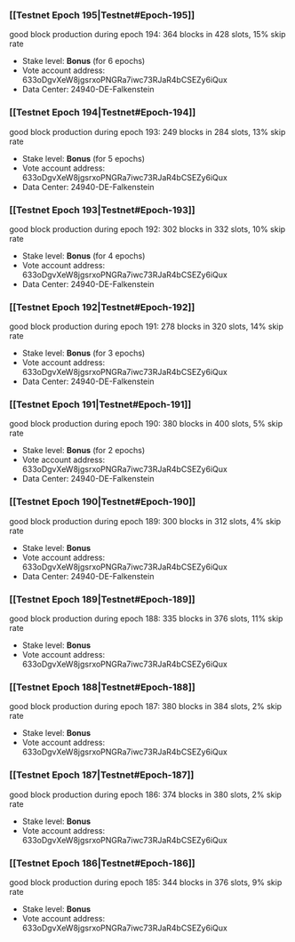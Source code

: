 ### [[Testnet Epoch 195|Testnet#Epoch-195]]
good block production during epoch 194: 364 blocks in 428 slots, 15% skip rate
* Stake level: **Bonus** (for 6 epochs)
* Vote account address: 633oDgvXeW8jgsrxoPNGRa7iwc73RJaR4bCSEZy6iQux
* Data Center: 24940-DE-Falkenstein
### [[Testnet Epoch 194|Testnet#Epoch-194]]
good block production during epoch 193: 249 blocks in 284 slots, 13% skip rate
* Stake level: **Bonus** (for 5 epochs)
* Vote account address: 633oDgvXeW8jgsrxoPNGRa7iwc73RJaR4bCSEZy6iQux
* Data Center: 24940-DE-Falkenstein
### [[Testnet Epoch 193|Testnet#Epoch-193]]
good block production during epoch 192: 302 blocks in 332 slots, 10% skip rate
* Stake level: **Bonus** (for 4 epochs)
* Vote account address: 633oDgvXeW8jgsrxoPNGRa7iwc73RJaR4bCSEZy6iQux
* Data Center: 24940-DE-Falkenstein
### [[Testnet Epoch 192|Testnet#Epoch-192]]
good block production during epoch 191: 278 blocks in 320 slots, 14% skip rate
* Stake level: **Bonus** (for 3 epochs)
* Vote account address: 633oDgvXeW8jgsrxoPNGRa7iwc73RJaR4bCSEZy6iQux
* Data Center: 24940-DE-Falkenstein
### [[Testnet Epoch 191|Testnet#Epoch-191]]
good block production during epoch 190: 380 blocks in 400 slots, 5% skip rate
* Stake level: **Bonus** (for 2 epochs)
* Vote account address: 633oDgvXeW8jgsrxoPNGRa7iwc73RJaR4bCSEZy6iQux
* Data Center: 24940-DE-Falkenstein
### [[Testnet Epoch 190|Testnet#Epoch-190]]
good block production during epoch 189: 300 blocks in 312 slots, 4% skip rate
* Stake level: **Bonus**
* Vote account address: 633oDgvXeW8jgsrxoPNGRa7iwc73RJaR4bCSEZy6iQux
* Data Center: 24940-DE-Falkenstein
### [[Testnet Epoch 189|Testnet#Epoch-189]]
good block production during epoch 188: 335 blocks in 376 slots, 11% skip rate
* Stake level: **Bonus**
* Vote account address: 633oDgvXeW8jgsrxoPNGRa7iwc73RJaR4bCSEZy6iQux
### [[Testnet Epoch 188|Testnet#Epoch-188]]
good block production during epoch 187: 380 blocks in 384 slots, 2% skip rate
* Stake level: **Bonus**
* Vote account address: 633oDgvXeW8jgsrxoPNGRa7iwc73RJaR4bCSEZy6iQux
### [[Testnet Epoch 187|Testnet#Epoch-187]]
good block production during epoch 186: 374 blocks in 380 slots, 2% skip rate
* Stake level: **Bonus**
* Vote account address: 633oDgvXeW8jgsrxoPNGRa7iwc73RJaR4bCSEZy6iQux
### [[Testnet Epoch 186|Testnet#Epoch-186]]
good block production during epoch 185: 344 blocks in 376 slots, 9% skip rate
* Stake level: **Bonus**
* Vote account address: 633oDgvXeW8jgsrxoPNGRa7iwc73RJaR4bCSEZy6iQux